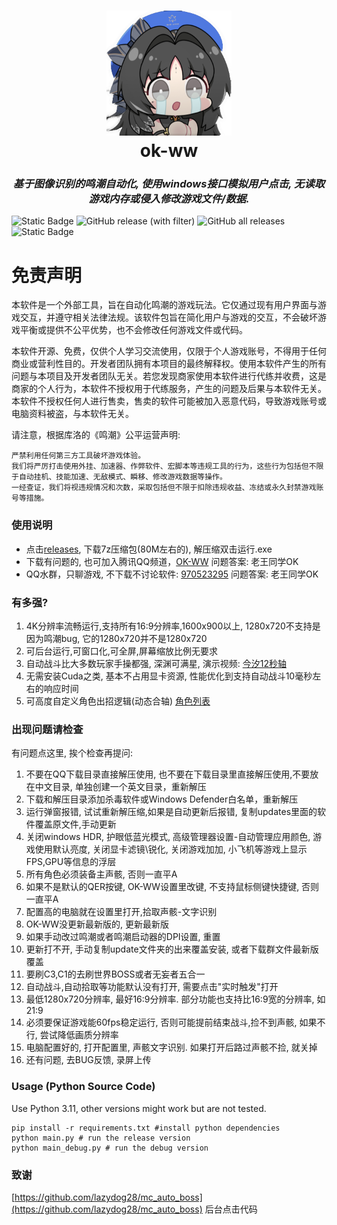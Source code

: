 <div align="center">
  <h1 align="center">
    <img src="icon.png" width="200"/>
    <br/>
    ok-ww
  </h1> 
<h3><i>基于图像识别的鸣潮自动化, 使用windows接口模拟用户点击, 无读取游戏内存或侵入修改游戏文件/数据.</i></h3>
</div>

![Static Badge](https://img.shields.io/badge/platfrom-Windows-blue?color=blue)
![GitHub release (with filter)](https://img.shields.io/github/v/release/ok-oldking/ok-wuthering-waves)
![GitHub all releases](https://img.shields.io/github/downloads/ok-oldking/ok-wuthering-waves/total)
![Static Badge](https://img.shields.io/badge/QQ%E7%BE%A4-970523295-purple)

# 免责声明

本软件是一个外部工具，旨在自动化鸣潮的游戏玩法。它仅通过现有用户界面与游戏交互，并遵守相关法律法规。该软件包旨在简化用户与游戏的交互，不会破坏游戏平衡或提供不公平优势，也不会修改任何游戏文件或代码。

本软件开源、免费，仅供个人学习交流使用，仅限于个人游戏账号，不得用于任何商业或营利性目的。开发者团队拥有本项目的最终解释权。使用本软件产生的所有问题与本项目及开发者团队无关。若您发现商家使用本软件进行代练并收费，这是商家的个人行为，本软件不授权用于代练服务，产生的问题及后果与本软件无关。本软件不授权任何人进行售卖，售卖的软件可能被加入恶意代码，导致游戏账号或电脑资料被盗，与本软件无关。

请注意，根据库洛的《鸣潮》公平运营声明:

```
严禁利用任何第三方工具破坏游戏体验。
我们将严厉打击使用外挂、加速器、作弊软件、宏脚本等违规工具的行为，这些行为包括但不限于自动挂机、技能加速、无敌模式、瞬移、修改游戏数据等操作。
一经查证，我们将视违规情况和次数，采取包括但不限于扣除违规收益、冻结或永久封禁游戏账号等措施。
```

### 使用说明

* 点击[releases](https://github.com/ok-oldking/ok-wuthering-waves/releases), 下载7z压缩包(80M左右的), 解压缩双击运行.exe
* 下载有问题的, 也可加入腾讯QQ频道，[OK-WW](https://pd.qq.com/s/2jhl3oogp) 问题答案: 老王同学OK
* QQ水群，只聊游戏, 不下载不讨论软件: [970523295](https://qm.qq.com/q/qMezq2IDGU) 问题答案: 老王同学OK

### 有多强?

1. 4K分辨率流畅运行,支持所有16:9分辨率,1600x900以上, 1280x720不支持是因为鸣潮bug, 它的1280x720并不是1280x720
2. 可后台运行,可窗口化,可全屏,屏幕缩放比例无要求
3. 自动战斗比大多数玩家手操都强, 深渊可满星, 演示视频: [今汐12秒轴](https://www.bilibili.com/video/BV1Hx4y1t7NP/)
4. 无需安装Cuda之类, 基本不占用显卡资源, 性能优化到支持自动战斗10毫秒左右的响应时间
5. 可高度自定义角色出招逻辑(动态合轴) [角色列表](src/char)

### 出现问题请检查

有问题点这里, 挨个检查再提问:

1. 不要在QQ下载目录直接解压使用, 也不要在下载目录里直接解压使用,不要放在中文目录, 单独创建一个英文目录，重新解压
2. 下载和解压目录添加杀毒软件或Windows Defender白名单，重新解压
3. 运行弹窗报错, 试试重新解压缩,如果是自动更新后报错, 复制updates里面的软件覆盖原文件,手动更新
4. 关闭windows HDR, 护眼低蓝光模式, 高级管理器设置-自动管理应用颜色, 游戏使用默认亮度, 关闭显卡滤镜\锐化, 关闭游戏加加,
   小飞机等游戏上显示FPS,GPU等信息的浮层
5. 所有角色必须装备主声骸, 否则一直平A
6. 如果不是默认的QER按键, OK-WW设置里改键, 不支持鼠标侧键快捷键, 否则一直平A
7. 配置高的电脑就在设置里打开,拾取声骸-文字识别
8. OK-WW没更新最新版的, 更新最新版
9. 如果手动改过鸣潮或者鸣潮启动器的DPI设置, 重置
10. 更新打不开, 手动复制update文件夹的出来覆盖安装, 或者下载群文件最新版覆盖
11. 要刷C3,C1的去刷世界BOSS或者无妄者五合一
12. 自动战斗,自动拾取等功能默认没有打开, 需要点击"实时触发"打开
13. 最低1280x720分辨率, 最好16:9分辨率. 部分功能也支持比16:9宽的分辨率, 如21:9
14. 必须要保证游戏能60fps稳定运行, 否则可能提前结束战斗,捡不到声骸, 如果不行, 尝试降低画质分辨率
15. 电脑配置好的, 打开配置里, 声骸文字识别. 如果打开后路过声骸不捡, 就关掉
16. 还有问题, 去BUG反馈, 录屏上传

### Usage (Python Source Code)

Use Python 3.11, other versions might work but are not tested.

```
pip install -r requirements.txt #install python dependencies
python main.py # run the release version
python main_debug.py # run the debug version
```

### 致谢

[https://github.com/lazydog28/mc_auto_boss](https://github.com/lazydog28/mc_auto_boss) 后台点击代码
  

